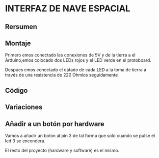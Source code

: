 #   INTERFAZ DE NAVE ESPACIAL

## Rersumen

## Montaje

Primero emos conectado las conexiones de 5V y de la tierra a el Arduino,emos colocado dos LEDs rojos y el LED verde en el protoboard.

Despues emos conectado el cátado de cada LED a la toma de tierra a través de una resistencia de 220 Ohmios seguidamente  

## Código 

## Variaciones

## Añadir a un botón por hardware

Vamos a añadir un boton al pin 3 de tal forma que solo cuando se pulse el led 3 se encenderá.

El resto del proyecto (hardware y software) es el mismo.  
